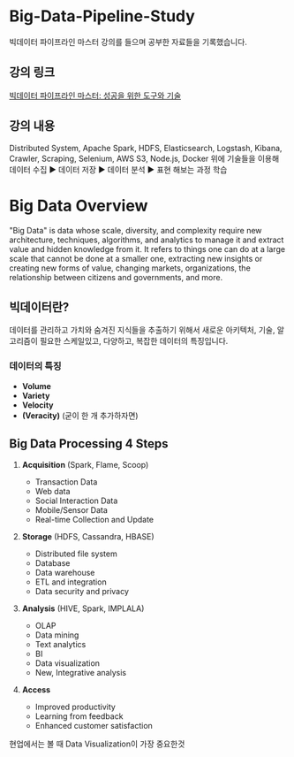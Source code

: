 # Big-Data-Pipeline-Study

빅데이터 파이프라인 마스터 강의를 들으며 공부한 자료들을 기록했습니다.

## 강의 링크
[빅데이터 파이프라인 마스터: 성공을 위한 도구와 기술](https://www.inflearn.com/course/%EB%B9%85%EB%8D%B0%EC%9D%B4%ED%84%B0-%ED%8C%8C%EC%9D%B4%ED%94%84%EB%9D%BC%EC%9D%B8-%EB%A7%88%EC%8A%A4%ED%84%B0/dashboard)

## 강의 내용
Distributed System, Apache Spark, HDFS, Elasticsearch, Logstash, Kibana, Crawler, Scraping, Selenium, AWS S3, Node.js, Docker
위에 기술들을 이용해 데이터 수집 ▶ 데이터 저장 ▶ 데이터 분석 ▶ 표현 해보는 과정 학습

# Big Data Overview

"Big Data" is data whose scale, diversity, and complexity require new architecture, techniques, algorithms, and analytics to manage it and extract value and hidden knowledge from it. It refers to things one can do at a large scale that cannot be done at a smaller one, extracting new insights or creating new forms of value, changing markets, organizations, the relationship between citizens and governments, and more.

## 빅데이터란?

데이터를 관리하고 가치와 숨겨진 지식들을 추출하기 위해서 새로운 아키텍처, 기술, 알고리즘이 필요한 스케일있고, 다양하고, 복잡한 데이터의 특징입니다.

### 데이터의 특징
- **Volume**
- **Variety**
- **Velocity**
- **(Veracity)** (굳이 한 개 추가하자면)

## Big Data Processing 4 Steps

1. **Acquisition** (Spark, Flame, Scoop)
   - Transaction Data
   - Web data
   - Social Interaction Data
   - Mobile/Sensor Data
   - Real-time Collection and Update

2. **Storage** (HDFS, Cassandra, HBASE)
   - Distributed file system
   - Database
   - Data warehouse
   - ETL and integration
   - Data security and privacy

3. **Analysis** (HIVE, Spark, IMPLALA)
   - OLAP
   - Data mining
   - Text analytics
   - BI
   - Data visualization
   - New, Integrative analysis

4. **Access**
   - Improved productivity
   - Learning from feedback
   - Enhanced customer satisfaction

현업에서는 볼 때 Data Visualization이 가장 중요한것




